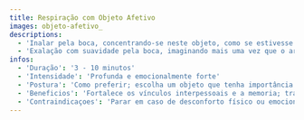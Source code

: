```yaml
---
title: Respiração com Objeto Afetivo
images: objeto-afetivo_
descriptions:
  - 'Inalar pela boca, concentrando-se neste objeto, como se estivesse trazendo para dentro as boas intenções mentalizadas nele. cotnter o ar.'
  - 'Exalação com suavidade pela boca, imaginando mais uma vez que o ar expirado esteja acariciando o objeto ou conectando-o a você.'
infos:
  - 'Duração': '3 - 10 minutos'
  - 'Intensidade': 'Profunda e emocionalmente forte'
  - 'Postura': 'Como preferir; escolha um objeto que tenha importância afetiva e traga boas recordações'
  - 'Beneficios': 'Fortalece os vínculos interpessoais e a memoria; traz concentração e tranquilidade'
  - 'Contraindicaçoes': 'Parar em caso de desconforto físico ou emocional'
---
```

